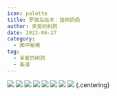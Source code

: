 ```yaml
---
icon: palette
title: 罗德岛绘本：猞猁奶奶
author: 亲爱的树鹨
date: 2022-06-27
category:
  - 画中秘境
tag:
  - 亲爱的树鹨
  - 条漫
---
```


![](./res/comic/00cover.jpg)
![](./res/comic/01.jpg)
![](./res/comic/02.jpg)
![](./res/comic/03.jpg)
![](./res/comic/04.jpg)
![](./res/comic/05.jpg)
![](./res/comic/06.jpg)
![](./res/comic/07.jpg) {.centering}